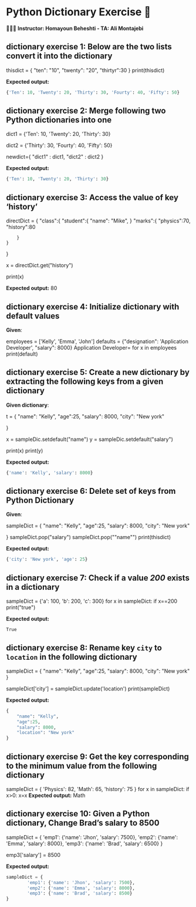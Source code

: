 # Python Dictionary Exercise 📘
👨🏻‍🏫 **Instructor: Homayoun Beheshti -  TA: Ali Montajebi**

## dictionary exercise 1: Below are the two lists convert it into the dictionary

thisdict = {
  "ten": "10",
  "twenty": "20",
  "thirtyr":30
}
print(thisdict)

**Expected output:**

```python
{'Ten': 10, 'Twenty': 20, 'Thirty': 30, 'Fourty': 40, 'Fifty': 50}
```

## dictionary exercise 2: Merge following two Python dictionaries into one


dict1 = {'Ten': 10, 'Twenty': 20, 'Thirty': 30}

dict2 = {'Thirty': 30, 'Fourty': 40, 'Fifty': 50}

newdict={
"dict1" : dict1,
"dict2" : dict2
}

**Expected output:**

```python
{'Ten': 10, 'Twenty': 20, 'Thirty': 30}
```

## dictionary exercise 3: Access the value of key ‘history’

directDict = { 
    "class":{
        "student":{ 
            "name": "Mike",
            }
            "marks":{ 
            "physics":70,
            "history":80
            
        }
    }
}


x = directDict.get("history")

print(x)


**Expected output:**
80


## dictionary exercise 4: Initialize dictionary with default values

**Given**:

employees = ['Kelly', 'Emma', 'John']
defaults = {"designation": 'Application Developer', "salary": 8000}
Application Developer= for x in employees
print(default)

## dictionary exercise 5: Create a new dictionary by extracting the following keys from a given dictionary

**Given dictionary**:

t = {
    "name": "Kelly",
    "age":25,
    "salary": 8000,
    "city": "New york"
    
}
 
 x = sampleDic.setdefault("name")
 y = sampleDic.setdefault("salary") 

print(x)
print(y)


**Expected output:**

```python
{'name': 'Kelly', 'salary': 8000}
```

## dictionary exercise 6: Delete set of keys from Python Dictionary

**Given**:


sampleDict = {
    "name": "Kelly",
    "age":25,
    "salary": 8000,
    "city": "New york"
    
}
sampleDict.pop("salary")
sampleDict.pop(""name"")
print(thisdict)

**Expected output:**

```python
{'city': 'New york', 'age': 25}
```

## dictionary exercise 7: Check if a value *200* exists in a dictionary

sampleDict = {'a': 100, 'b': 200, 'c': 300}
for x in sampleDict:
if x==200
print("true")

**Expected output:**


    True


## dictionary exercise 8: Rename key `city` to `location` in the following dictionary


sampleDict = {
    "name": "Kelly",
    "age":25,
    "salary": 8000,
    "city": "New york"
}

sampleDict['city'] = sampleDict.update('location')
print(sampleDict)


**Expected output:**

```python
{
    "name": "Kelly",
    "age":25,
    "salary": 8000,
    "location": "New york"
}
```


## dictionary exercise 9: Get the key corresponding to the minimum value from the following dictionary


sampleDict = {
    'Physics': 82,
    'Math': 65,
    'history': 75
}
for x in sampleDict:
if x>0:
x=x
**Expected output:**
Math


## dictionary exercise 10: Given a Python dictionary, Change Brad’s salary to 8500

sampleDict = {
        'emp1': {'name': 'Jhon', 'salary': 7500},
        'emp2': {'name': 'Emma', 'salary': 8000},
        'emp3': {'name': 'Brad', 'salary': 6500}
}

emp3['salary'] = 8500

**Expected output:**

```python
sampleDict = {
        'emp1': {'name': 'Jhon', 'salary': 7500},
        'emp2': {'name': 'Emma', 'salary': 8000},
        'emp3': {'name': 'Brad', 'salary': 8500}
}
```

